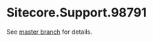 # Sitecore.Support.98791

See [master branch](https://github.com/sitecoresupport/Sitecore.Support.98791) for details.